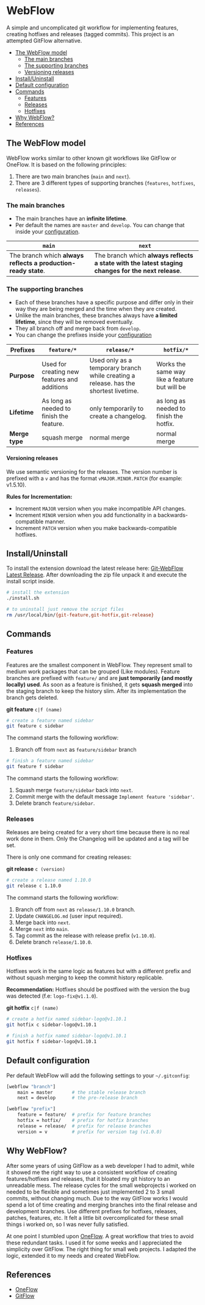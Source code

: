 # WebFlow

A simple and uncomplicated git workflow for implementing features, creating hotfixes and releases (tagged commits). This project is an attempted GitFlow alternative.

* [The WebFlow model](#the-webflow-model)
    * [The main branches](#the-main-branches)
    * [The supporting branches](#the-supporting-branches)
    * [Versioning releases](#versioning-releases)
* [Install/Uninstall](#installuninstall)
* [Default configuration](#default-configuration)
* [Commands](#commands)
    * [Features](#features)
    * [Releases](#releases)
    * [Hotfixes](#hotfixes)
* [Why WebFlow?](#why-webflow)
* [References](#references)

## The WebFlow model

WebFlow works similar to other known git workflows like GitFlow or OneFlow. It is based on the following principles:

1. There are two main branches (`main` and `next`).
2. There are 3 different types of supporting branches (`features`, `hotfixes`, `releases`).

### The main branches
- The main branches have an **infinite lifetime**.
- Per default the names are `master` and `develop`. You can change that inside your [configuration](#default-configuration).

| `main` | `next` |
|---|---|
|The branch which **always reflects a production-ready state**.|The branch which **always reflects a state with the latest staging changes for the next release**.|

### The supporting branches

- Each of these branches have a specific purpose and differ only in their way they are being merged and the time when they are created.
- Unlike the main branches, these branches always have **a limited lifetime**, since they will be removed eventually.
- They all branch off and merge back from `develop`.
- You can change the prefixes inside your [configuration](#default-configuration)

|Prefixes|`feature/*`|`release/*`|`hotfix/*`|
|---|---|---|---|
|**Purpose**|Used for creating new features and additions|Used only as a temporary branch while creating a release. has the shortest livetime.|Works the same way like a feature but will be |
|**Lifetime**|As long as needed to finish the feature.|only temporarily to create a changelog.|as long as needed to finish the hotfix.|
|**Merge type**|squash merge|normal merge|normal merge|

#### Versioning releases
We use semantic versioning for the releases. The version number is prefixed with a `v` and has the format `vMAJOR.MINOR.PATCH` (for example: v1.5.10).

**Rules for Incrementation:**

- Increment `MAJOR` version when you make incompatible API changes.
- Increment `MINOR` version when you add functionality in a backwards-compatible manner.
- Increment `PATCH` version when you make backwards-compatible hotfixes.



## Install/Uninstall
To install the extension download the latest release here: [Git-WebFlow Latest Release](https://github.com/LeaveAirykson/Git-WebFlow/archive/master.zip).
After downloading the zip file unpack it and execute the install script inside.

```bash
# install the extension
./install.sh

# to uninstall just remove the script files
rm /usr/local/bin/{git-feature,git-hotfix,git-release}
```

## Commands

### Features
Features are the smallest component in WebFlow. They represent small to medium work packages that can be grouped (Like modules). Feature branches are prefixed with `feature/` and are **just temporarily (and mostly locally) used**. As soon as a feature is finished, it gets **squash merged** into the staging branch to keep the history slim. After its implementation the branch gets deleted.

**git feature** `c|f (name)`

```bash
# create a feature named sidebar
git feature c sidebar
```

The command starts the following workflow:

1. Branch off from `next` as `feature/sidebar` branch

```bash
# finish a feature named sidebar
git feature f sidebar
```

The command starts the following workflow:

1. Squash merge `feature/sidebar` back into `next`.
2. Commit merge with the default message `Implement feature 'sidebar'`.
3. Delete branch `feature/sidebar`.


### Releases
Releases are being created for a very short time because there is no real work done in them. Only the Changelog will be updated and a tag will be set.

There is only one command for creating releases:

**git release** `c (version)`

```bash
# create a release named 1.10.0
git release c 1.10.0
```

The command starts the following workflow:

1. Branch off from `next` as `release/1.10.0` branch.
2. Update `CHANGELOG.md` (user input required).
3. Merge back into `next`.
4. Merge `next` into `main`.
5. Tag commit as the release with release prefix (`v1.10.0`).
5. Delete branch `release/1.10.0`.

### Hotfixes

Hotfixes work in the same logic as features but with a different prefix and without squash merging to keep the commit history replicable.

**Recommendation:**
Hotfixes should be postfixed with the version the bug was detected (f.e: `logo-fix@v1.1.0`).

**git hotfix** `c|f (name)`

```bash
# create a hotfix named sidebar-logo@v1.10.1
git hotfix c sidebar-logo@v1.10.1

# finish a hotfix named sidebar-logo@v1.10.1
git hotfix f sidebar-logo@v1.10.1
```

## Default configuration

Per default WebFlow will add the following settings to your `~/.gitconfig`:

```bash
[webflow "branch"]
    main = master       # the stable release branch
    next = develop      # the pre-release branch

[webflow "prefix"]
    feature = feature/  # prefix for feature branches
    hotfix = hotfix/    # prefix for hotfix branches
    release = release/  # prefix for release branches
    version = v         # prefix for version tag (v1.0.0)
```

## Why WebFlow?

After some years of using GitFlow as a web developer I had to admit, while it showed me the right way to use a consistent workflow of creating features/hotfixes and releases, that it bloated my git history to an unreadable mess. The release cycles for the small webprojects i worked on needed to be flexible and sometimes just implemented 2 to 3 small commits, without changing much. Due to the way GitFlow works I would spend a lot of time creating and merging branches into the final release and development branches. Use different prefixes for hotfixes, releases, patches, features, etc. It felt a little bit overcomplicated for these small things i worked on, so I was never fully satisfied.

At one point I stumbled upon [OneFlow](https://www.endoflineblog.com/oneflow-a-git-branching-model-and-workflow). A great workflow that tries to avoid these redundant tasks. I used it for some weeks and I appreciated the simplicity over GitFlow. The right thing for small web projects. I adapted the logic, extended it to my needs and created WebFlow.

## References
- [OneFlow](https://www.endoflineblog.com/oneflow-a-git-branching-model-and-workflow)
- [GitFlow](https://nvie.com/posts/a-successful-git-branching-model/)